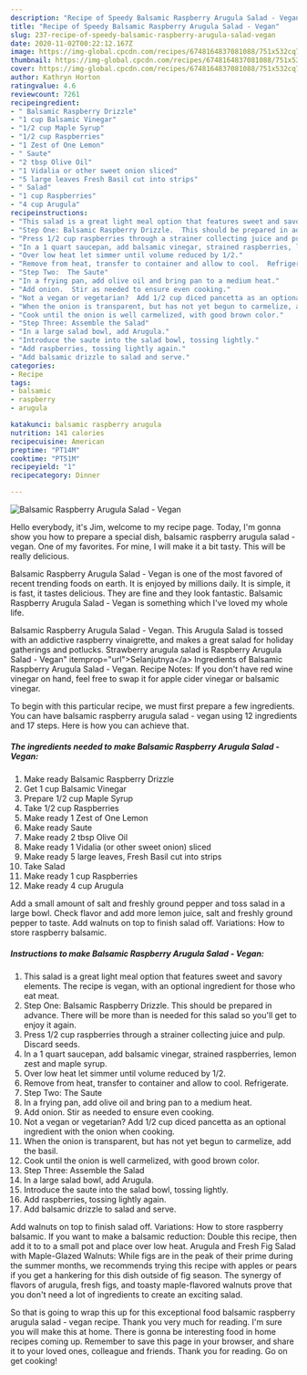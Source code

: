 ```yaml
---
description: "Recipe of Speedy Balsamic Raspberry Arugula Salad - Vegan"
title: "Recipe of Speedy Balsamic Raspberry Arugula Salad - Vegan"
slug: 237-recipe-of-speedy-balsamic-raspberry-arugula-salad-vegan
date: 2020-11-02T00:22:12.167Z
image: https://img-global.cpcdn.com/recipes/6748164837081088/751x532cq70/balsamic-raspberry-arugula-salad-vegan-recipe-main-photo.jpg
thumbnail: https://img-global.cpcdn.com/recipes/6748164837081088/751x532cq70/balsamic-raspberry-arugula-salad-vegan-recipe-main-photo.jpg
cover: https://img-global.cpcdn.com/recipes/6748164837081088/751x532cq70/balsamic-raspberry-arugula-salad-vegan-recipe-main-photo.jpg
author: Kathryn Horton
ratingvalue: 4.6
reviewcount: 7261
recipeingredient:
- " Balsamic Raspberry Drizzle"
- "1 cup Balsamic Vinegar"
- "1/2 cup Maple Syrup"
- "1/2 cup Raspberries"
- "1 Zest of One Lemon"
- " Saute"
- "2 tbsp Olive Oil"
- "1 Vidalia or other sweet onion sliced"
- "5 large leaves Fresh Basil cut into strips"
- " Salad"
- "1 cup Raspberries"
- "4 cup Arugula"
recipeinstructions:
- "This salad is a great light meal option that features sweet and savory elements.  The recipe is vegan, with an optional ingredient for those who eat meat."
- "Step One: Balsamic Raspberry Drizzle.  This should be prepared in advance.  There will be more than is needed for this salad so you&#39;ll get to enjoy it again."
- "Press 1/2 cup raspberries through a strainer collecting juice and pulp.  Discard seeds."
- "In a 1 quart saucepan, add balsamic vinegar, strained raspberries, lemon zest and maple syrup."
- "Over low heat let simmer until volume reduced by 1/2."
- "Remove from heat, transfer to container and allow to cool.  Refrigerate."
- "Step Two:  The Saute"
- "In a frying pan, add olive oil and bring pan to a medium heat."
- "Add onion.  Stir as needed to ensure even cooking."
- "Not a vegan or vegetarian?  Add 1/2 cup diced pancetta as an optional ingredient with the onion when cooking."
- "When the onion is transparent, but has not yet begun to carmelize, add the basil."
- "Cook until the onion is well carmelized, with good brown color."
- "Step Three: Assemble the Salad"
- "In a large salad bowl, add Arugula."
- "Introduce the saute into the salad bowl, tossing lightly."
- "Add raspberries, tossing lightly again."
- "Add balsamic drizzle to salad and serve."
categories:
- Recipe
tags:
- balsamic
- raspberry
- arugula

katakunci: balsamic raspberry arugula 
nutrition: 141 calories
recipecuisine: American
preptime: "PT14M"
cooktime: "PT51M"
recipeyield: "1"
recipecategory: Dinner

---
```



![Balsamic Raspberry Arugula Salad - Vegan](https://img-global.cpcdn.com/recipes/6748164837081088/751x532cq70/balsamic-raspberry-arugula-salad-vegan-recipe-main-photo.jpg)

Hello everybody, it's Jim, welcome to my recipe page. Today, I'm gonna show you how to prepare a special dish, balsamic raspberry arugula salad - vegan. One of my favorites. For mine, I will make it a bit tasty. This will be really delicious.

Balsamic Raspberry Arugula Salad - Vegan is one of the most favored of recent trending foods on earth. It is enjoyed by millions daily. It is simple, it is fast, it tastes delicious. They are fine and they look fantastic. Balsamic Raspberry Arugula Salad - Vegan is something which I've loved my whole life.

Balsamic Raspberry Arugula Salad - Vegan. This Arugula Salad is tossed with an addictive raspberry vinaigrette, and makes a great salad for holiday gatherings and potlucks. Strawberry arugula salad is Raspberry Arugula Salad - Vegan&#34; itemprop=&#34;url&#34;&gt;Selanjutnya&lt;/a&gt; Ingredients of Balsamic Raspberry Arugula Salad - Vegan. Recipe Notes: If you don&#39;t have red wine vinegar on hand, feel free to swap it for apple cider vinegar or balsamic vinegar.


To begin with this particular recipe, we must first prepare a few ingredients. You can have balsamic raspberry arugula salad - vegan using 12 ingredients and 17 steps. Here is how you can achieve that.

<!--inarticleads1-->

##### The ingredients needed to make Balsamic Raspberry Arugula Salad - Vegan:

1. Make ready  Balsamic Raspberry Drizzle
1. Get 1 cup Balsamic Vinegar
1. Prepare 1/2 cup Maple Syrup
1. Take 1/2 cup Raspberries
1. Make ready 1 Zest of One Lemon
1. Make ready  Saute
1. Make ready 2 tbsp Olive Oil
1. Make ready 1 Vidalia (or other sweet onion) sliced
1. Make ready 5 large leaves, Fresh Basil cut into strips
1. Take  Salad
1. Make ready 1 cup Raspberries
1. Make ready 4 cup Arugula


Add a small amount of salt and freshly ground pepper and toss salad in a large bowl. Check flavor and add more lemon juice, salt and freshly ground pepper to taste. Add walnuts on top to finish salad off. Variations: How to store raspberry balsamic. 

<!--inarticleads2-->

##### Instructions to make Balsamic Raspberry Arugula Salad - Vegan:

1. This salad is a great light meal option that features sweet and savory elements.  The recipe is vegan, with an optional ingredient for those who eat meat.
1. Step One: Balsamic Raspberry Drizzle.  This should be prepared in advance.  There will be more than is needed for this salad so you&#39;ll get to enjoy it again.
1. Press 1/2 cup raspberries through a strainer collecting juice and pulp.  Discard seeds.
1. In a 1 quart saucepan, add balsamic vinegar, strained raspberries, lemon zest and maple syrup.
1. Over low heat let simmer until volume reduced by 1/2.
1. Remove from heat, transfer to container and allow to cool.  Refrigerate.
1. Step Two:  The Saute
1. In a frying pan, add olive oil and bring pan to a medium heat.
1. Add onion.  Stir as needed to ensure even cooking.
1. Not a vegan or vegetarian?  Add 1/2 cup diced pancetta as an optional ingredient with the onion when cooking.
1. When the onion is transparent, but has not yet begun to carmelize, add the basil.
1. Cook until the onion is well carmelized, with good brown color.
1. Step Three: Assemble the Salad
1. In a large salad bowl, add Arugula.
1. Introduce the saute into the salad bowl, tossing lightly.
1. Add raspberries, tossing lightly again.
1. Add balsamic drizzle to salad and serve.


Add walnuts on top to finish salad off. Variations: How to store raspberry balsamic. If you want to make a balsamic reduction: Double this recipe, then add it to to a small pot and place over low heat. Arugula and Fresh Fig Salad with Maple-Glazed Walnuts: While figs are in the peak of their prime during the summer months, we recommends trying this recipe with apples or pears if you get a hankering for this dish outside of fig season. The synergy of flavors of arugula, fresh figs, and toasty maple-flavored walnuts prove that you don&#39;t need a lot of ingredients to create an exciting salad. 

So that is going to wrap this up for this exceptional food balsamic raspberry arugula salad - vegan recipe. Thank you very much for reading. I'm sure you will make this at home. There is gonna be interesting food in home recipes coming up. Remember to save this page in your browser, and share it to your loved ones, colleague and friends. Thank you for reading. Go on get cooking!
